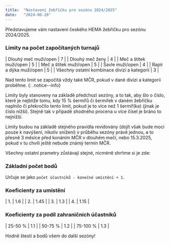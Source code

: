 ```yaml
---
title:  "Nastavení žebříčku pro sezónu 2024/2025"
date:   "2024-06-26"
---
```

Představujeme vám nastavení českého HEMA žebříčku pro sezónu 2024/2025.

### Limity na počet započítaných turnajů

| Dlouhý meč muži/open | 7 |
| Dlouhý meč ženy | 4 |
| Meč a štítek muži/open | 5 |
| Meč a štítek muži/open | 5 |
| Šavle muži/open | 4 |
| Rapír a dýka muži/open | 5 |
| Všechny ostatní kombinace divizí a kategorií | 3 |

Nad tento limit se započítá vždy také MČR, pokud v dané divizi a kategorii proběhne.
{: .notice--info}

Limity byly stanoveny na základě předchozí sezóny, a to tak, aby šlo o číslo, které je nejblíže tomu, kdy 15 % šermířů či šermířek v daném žebříčku naplnilo či překročilo tento limit, pokud je to více než 1 šermíř(ka) (jinak je číslo nižší). Stejně tak v případě shodného procena u více čísel je bráno to nejnižší.

Limity budou na základě stejného pravidla revidovány (dojít však bude moci pouze k navýšení, nikoliv snížení) v průběhu sezóny právě jednou, a to přesně 3 měsíce před konáním MČR v dlouhém meči, nebo 15.3.2025, pokud v tu chvíli ještě nebude známý termín MČR.

Všechny ostatní prametry zůstávají stejné, nicméně shrňme si je zde:

### Základní počet bodů
Určuje se jako `počet účastníků - konečné umístění + 1`.

### Koeficienty za umístění

| 1. | 1.6 |
| 2. | 1.45 |
| 3. | 1.3 |
| 4. | 1.15 |

### Koeficienty za podíl zahraničních účastníků

| 25-50 % | 1.1 |
| 50-75 % | 1.2 |
| 75-100 % | 1.3 |

Hodně štestí a bodů všem do další sezóny!
